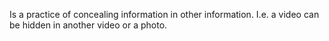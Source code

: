 


  
Is a practice of concealing information in other information. I.e. a video can be hidden in another video or a photo.